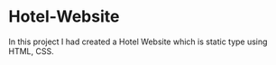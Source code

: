 # Hotel-Website
In this project I had created a Hotel Website which is static type using HTML, CSS.
